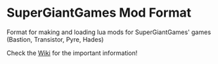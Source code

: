 # SuperGiantGames Mod Format
Format for making and loading lua mods for SuperGiantGames' games (Bastion, Transistor, Pyre, Hades)

Check the [Wiki](https://github.com/MagicGonads/ssg-mod-format/wiki) for the important information!
